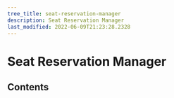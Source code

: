 ```yaml
---
tree_title: seat-reservation-manager
description: Seat Reservation Manager
last_modified: 2022-06-09T21:23:28.2328
---
```


# Seat Reservation Manager

## Contents

